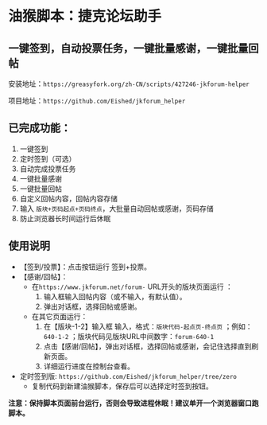 # 油猴脚本：捷克论坛助手

## 一键签到，自动投票任务，一键批量感谢，一键批量回帖

安装地址：`https://greasyfork.org/zh-CN/scripts/427246-jkforum-helper`

项目地址：`https://github.com/Eished/jkforum_helper`

## 已完成功能：

1. 一键签到
2. 定时签到（可选）
3. 自动完成投票任务
4. 一键批量感谢
5. 一键批量回帖
6. 自定义回帖内容，回帖内容存储
7. 输入 `版块+页码起点+页码终点`，大批量自动回帖或感谢，页码存储
8. 防止浏览器长时间运行后休眠

## 使用说明

- 【签到/投票】：点击按钮运行 签到+投票。
- 【感谢/回帖】：
  - 在`https://www.jkforum.net/forum-` URL开头的版块页面运行 ：
     1. 输入框输入回帖内容（或不输入，有默认值）。
     2. 弹出对话框，选择回帖或感谢。
  - 在其它页面运行：
     1. 在【版块-1-2】输入框 输入，格式：`版块代码-起点页-终点页` ；例如：`640-1-2` ；版块代码见版块URL中间数字：`forum-640-1`
     2. 点击【感谢/回帖】，弹出对话框，选择回帖或感谢，会记住选择直到刷新页面。
     3. 详细运行进度在控制台查看。
- 定时签到版: `https://github.com/Eished/jkforum_helper/tree/zero`
  - 复制代码到新建油猴脚本，保存后可以选择定时签到按钮。

**注意：保持脚本页面前台运行，否则会导致进程休眠！建议单开一个浏览器窗口跑脚本。**

